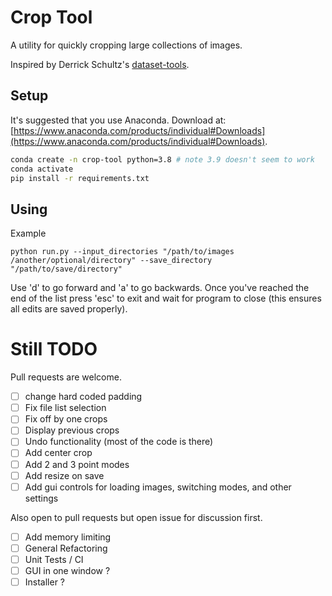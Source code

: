 # Crop Tool

A utility for quickly cropping large collections of images.

Inspired by Derrick Schultz's [dataset-tools](https://github.com/dvschultz/dataset-tools).

## Setup

It's suggested that you use Anaconda. Download at: [https://www.anaconda.com/products/individual#Downloads](https://www.anaconda.com/products/individual#Downloads).

```bash
conda create -n crop-tool python=3.8 # note 3.9 doesn't seem to work
conda activate
pip install -r requirements.txt
```

## Using

Example

```
python run.py --input_directories "/path/to/images /another/optional/directory" --save_directory "/path/to/save/directory"
```

Use 'd' to go forward and 'a' to go backwards. Once you've reached the end of the list press 'esc' to exit and wait for program to close (this ensures all edits are saved properly).


# Still TODO

Pull requests are welcome.

- [ ] change hard coded padding
- [ ] Fix file list selection
- [ ] Fix off by one crops
- [ ] Display previous crops
- [ ] Undo functionality (most of the code is there)
- [ ] Add center crop
- [ ] Add 2 and 3 point modes
- [ ] Add resize on save
- [ ] Add gui controls for loading images, switching modes, and other settings

Also open to pull requests but open issue for discussion first.

- [ ] Add memory limiting
- [ ] General Refactoring
- [ ] Unit Tests / CI
- [ ] GUI in one window ?
- [ ] Installer ?
